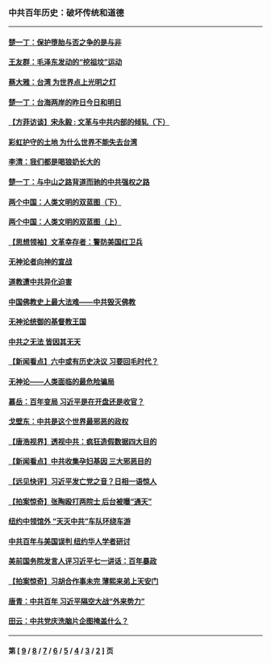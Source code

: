 ### 中共百年历史：破坏传统和道德
---
#### [楚一丁：保护堕胎与否之争的是与非](../../pages/nf1176114/n13815642.md?10010430) 
#### [王友群：毛泽东发动的“挖祖坟”运动](../../pages/nf1176114/n13723639.md?10010430) 
#### [蔡大雅：台湾 为世界点上光明之灯](../../pages/nf1176114/n13531530.md?10010430) 
#### [楚一丁：台海两岸的昨日今日和明日](../../pages/nf1176114/n13531468.md?10010430) 
#### [【方菲访谈】宋永毅 : 文革与中共内部的倾轧（下）](../../pages/nf1176114/n13486836.md?10010430) 
#### [彩虹护守的土地 为什么世界不能失去台湾](../../pages/nf1176114/n13476849.md?10010430) 
#### [李清：我们都是喝狼奶长大的](../../pages/nf1176114/n13471478.md?10010430) 
#### [楚一丁：与中山之路背道而驰的中共强权之路](../../pages/nf1176114/n13437270.md?10010430) 
#### [两个中国：人类文明的双蓝图（下）](../../pages/nf1176114/n13423132.md?10010430) 
#### [两个中国：人类文明的双蓝图（上）](../../pages/nf1176114/n13422687.md?10010430) 
#### [【思想领袖】文革幸存者：警防美国红卫兵](../../pages/nf1176114/n13339289.md?10010430) 
#### [无神论者向神的宣战](../../pages/nf1176114/n13281535.md?10010430) 
#### [道教遭中共异化迫害](../../pages/nf1176114/n13281463.md?10010430) 
#### [中国佛教史上最大法难——中共毁灭佛教](../../pages/nf1176114/n13281397.md?10010430) 
#### [无神论统御的基督教王国](../../pages/nf1176114/n13281280.md?10010430) 
#### [中共之无法 皆因其无天](../../pages/nf1176114/n13281088.md?10010430) 
#### [【新闻看点】六中或有历史决议 习要回毛时代？](../../pages/nf1176114/n13222895.md?10010430) 
#### [无神论——人类面临的最危险骗局](../../pages/nf1176114/n13196137.md?10010430) 
#### [慕岳：百年变局 习近平是在开盘还是收官？](../../pages/nf1176114/n13206516.md?10010430) 
#### [戈壁东：中共是这个世界最邪恶的政权](../../pages/nf1176114/n13085641.md?10010430) 
#### [【唐浩视界】透视中共：疯狂造假数据四大目的](../../pages/nf1176114/n13080590.md?10010430) 
#### [【新闻看点】中共收集孕妇基因 三大邪恶目的](../../pages/nf1176114/n13077182.md?10010430) 
#### [【远见快评】习近平发亡党之音？日相一语惊人](../../pages/nf1176114/n13074809.md?10010430) 
#### [【拍案惊奇】张陶殴打两院士 后台被曝“通天”](../../pages/nf1176114/n13070496.md?10010430) 
#### [纽约中领馆外 “天灭中共”车队环绕车游](../../pages/nf1176114/n13070693.md?10010430) 
#### [中共百年与美国误判 纽约华人学者研讨](../../pages/nf1176114/n13067969.md?10010430) 
#### [美前国务院发言人评习近平七一讲话：百年暴政](../../pages/nf1176114/n13066986.md?10010430) 
#### [【拍案惊奇】习胡合作事未完 薄熙来弟上天安门](../../pages/nf1176114/n13065867.md?10010430) 
#### [唐青：中共百年 习近平隔空大战“外来势力”](../../pages/nf1176114/n13065976.md?10010430) 
#### [田云：中共党庆洗脑片企图掩盖什么？](../../pages/nf1176114/n13064395.md?10010430) 

---
#### 第 [ [9](./9.md?10010430) / [8](./8.md?10010430) / [7](./7.md?10010430) / [6](./6.md?10010430) / [5](./5.md?10010430) / [4](./4.md?10010430) / [3](./3.md?10010430) / [2](./2.md?10010430) ] 页
